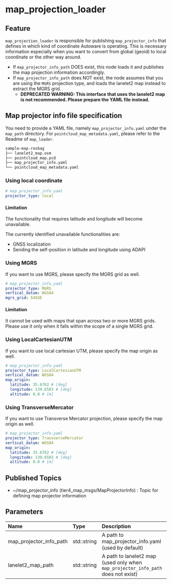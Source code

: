 # map_projection_loader

## Feature

`map_projection_loader` is responsible for publishing `map_projector_info` that defines in which kind of coordinate Autoware is operating.
This is necessary information especially when you want to convert from global (geoid) to local coordinate or the other way around.

- If `map_projector_info_path` DOES exist, this node loads it and publishes the map projection information accordingly.
- If `map_projector_info_path` does NOT exist, the node assumes that you are using the `MGRS` projection type, and loads the lanelet2 map instead to extract the MGRS grid.
  - **DEPRECATED WARNING: This interface that uses the lanelet2 map is not recommended. Please prepare the YAML file instead.**

## Map projector info file specification

You need to provide a YAML file, namely `map_projector_info.yaml` under the `map_path` directory. For `pointcloud_map_metadata.yaml`, please refer to the Readme of `map_loader`.

```bash
sample-map-rosbag
├── lanelet2_map.osm
├── pointcloud_map.pcd
├── map_projector_info.yaml
└── pointcloud_map_metadata.yaml
```

### Using local coordinate

```yaml
# map_projector_info.yaml
projector_type: local
```

#### Limitation

The functionality that requires latitude and longitude will become unavailable.

The currently identified unavailable functionalities are:

- GNSS localization
- Sending the self-position in latitude and longitude using ADAPI

### Using MGRS

If you want to use MGRS, please specify the MGRS grid as well.

```yaml
# map_projector_info.yaml
projector_type: MGRS
vertical_datum: WGS84
mgrs_grid: 54SUE
```

#### Limitation

It cannot be used with maps that span across two or more MGRS grids. Please use it only when it falls within the scope of a single MGRS grid.

### Using LocalCartesianUTM

If you want to use local cartesian UTM, please specify the map origin as well.

```yaml
# map_projector_info.yaml
projector_type: LocalCartesianUTM
vertical_datum: WGS84
map_origin:
  latitude: 35.6762 # [deg]
  longitude: 139.6503 # [deg]
  altitude: 0.0 # [m]
```

### Using TransverseMercator

If you want to use Transverse Mercator projection, please specify the map origin as well.

```yaml
# map_projector_info.yaml
projector_type: TransverseMercator
vertical_datum: WGS84
map_origin:
  latitude: 35.6762 # [deg]
  longitude: 139.6503 # [deg]
  altitude: 0.0 # [m]
```

## Published Topics

- ~/map_projector_info (tier4_map_msgs/MapProjectorInfo) : Topic for defining map projector information

## Parameters

| Name                    | Type        | Description                                                                      |
| :---------------------- | :---------- | :------------------------------------------------------------------------------- |
| map_projector_info_path | std::string | A path to map_projector_info.yaml (used by default)                              |
| lanelet2_map_path       | std::string | A path to lanelet2 map (used only when `map_projector_info_path` does not exist) |
